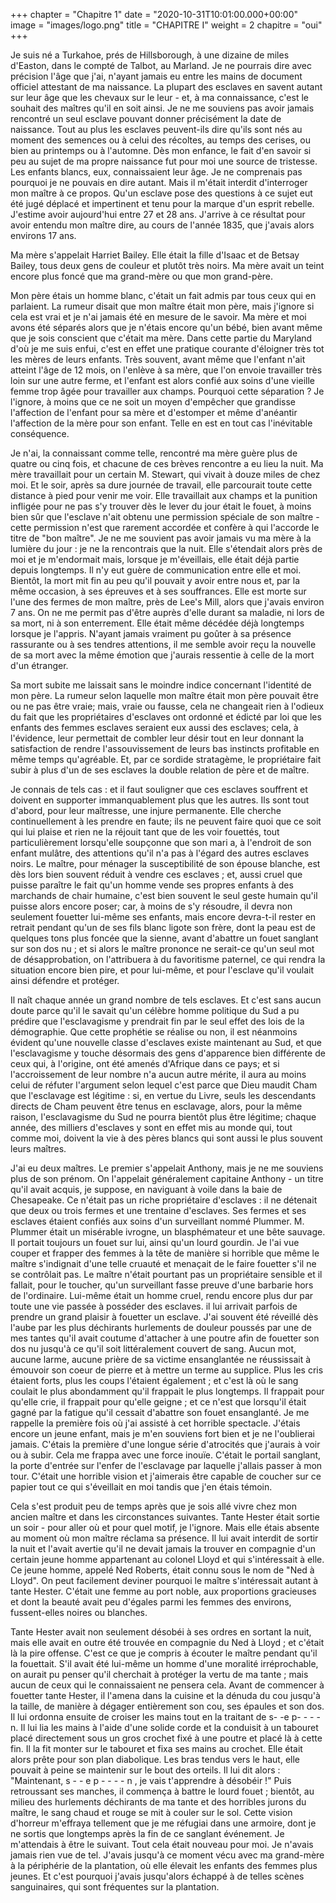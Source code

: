 +++
chapter = "Chapitre 1"
date = "2020-10-31T10:01:00.000+00:00"
image = "images/logo.png"
title = "CHAPITRE I"
weight = 2
chapitre = "oui"
+++ 


Je suis né a Turkahoe, prés de Hillsborough, à une dizaine de miles d'Easton, dans le compté de Talbot, au Marland. Je ne pourrais dire avec précision l'âge que j'ai, n'ayant jamais eu entre les mains de document officiel attestant de ma naissance. La plupart des esclaves en savent autant sur leur âge que les chevaux sur le leur - et, à ma connaissance, c'est le souhait des maîtres qu'il en soit ainsi. Je ne me souviens pas avoir jamais rencontré un seul esclave pouvant donner précisément la date de naissance. Tout au plus les esclaves peuvent-ils dire qu'ils sont nés au moment des semences ou à celui des récoltes, au temps des cerises, ou bien au printemps ou à l'automne. Dès mon enfance, le fait d'en savoir si peu au sujet de ma propre naissance fut pour moi une source de tristesse. Les enfants blancs, eux, connaissaient leur âge. Je ne comprenais pas pourquoi je ne pouvais en dire autant. Mais il m'était interdit d'interroger mon maître à ce propos. Qu'un esclave pose des questions à ce sujet eut été jugé déplacé et impertinent et tenu pour la marque d'un esprit rebelle. J'estime avoir aujourd'hui entre 27 et 28 ans. J'arrive à ce résultat pour avoir entendu mon maître dire, au cours de l'année 1835, que j'avais alors environs 17 ans.       
    
Ma mère s'appelait Harriet Bailey. Elle était la fille d'Isaac et de Betsay Bailey, tous deux gens de couleur et plutôt très noirs. Ma mère avait un teint encore plus foncé que ma grand-mère ou que mon grand-père.
    
Mon père étais un homme blanc, c'était un fait admis par tous ceux qui en parlaient. La rumeur disait que mon maître était mon père, mais j'ignore si cela est vrai et je n'ai jamais été en mesure de le savoir. Ma mère et moi avons été séparés alors que je n'étais encore qu'un bébé, bien avant même que je sois conscient que c'était ma mère. Dans cette partie du Maryland d'où je me suis enfui, c'est en effet une pratique courante d'éloigner très tot les mères de leurs enfants. Très souvent, avant même que l'enfant n'ait atteint l'âge de 12 mois, on l'enlève à sa mère, que l'on envoie travailler très loin sur une autre ferme, et l'enfant est alors confié aux soins d'une vieille femme trop âgée pour travailler aux champs. Pourquoi cette séparation ? Je l'ignore, à moins que ce ne soit un moyen d'empêcher que grandisse l'affection de l'enfant pour sa mère et d'estomper et même d'anéantir l'affection de la mère pour son enfant. Telle en est en tout cas l'inévitable conséquence. 
    
Je n'ai, la connaissant comme telle, rencontré ma mère guère plus de quatre ou cinq fois, et chacune de ces brèves rencontre a eu lieu la nuit. Ma mère travaillait pour un certain M. Stewart, qui vivait à douze miles de chez moi. Et le soir, après sa dure journée de travail, elle parcourait toute cette distance à pied pour venir me voir. Elle travaillait aux champs et la punition infligée pour ne pas s'y trouver dès le lever du jour était le fouet, à moins bien sûr que l'esclave n'ait obtenu une permission spéciale de son maître - cette permission n'est que rarement accordée et confère à qui l'accorde le titre de "bon maître". Je ne me souvient pas avoir jamais vu ma mère à la lumière du jour : je ne la rencontrais que la nuit. Elle s'étendait alors près de moi et je m'endormait mais, lorsque je m'éveillais, elle était déjà partie depuis longtemps. Il n'y eut guère de communication entre elle et moi. Bientôt, la mort mit fin au peu qu'il pouvait y avoir entre nous et, par la même occasion, à ses épreuves et à ses souffrances. Elle est morte sur l'une des fermes de mon maître, près de Lee's Mill, alors que j'avais environ 7 ans. On ne me permit pas d'être auprès d'elle durant sa maladie, ni lors de sa mort, ni à son enterrement. Elle était même décédée déjà longtemps lorsque je l'appris. N'ayant jamais vraiment pu goûter à sa présence rassurante ou à ses tendres attentions, il me semble avoir reçu la nouvelle de sa mort avec la même émotion que j'aurais ressentie à celle de la mort d'un étranger. 
    
Sa mort subite me laissait sans le moindre indice concernant l'identité de mon père. La rumeur selon laquelle mon maître était mon père pouvait être ou ne pas être vraie; mais, vraie ou fausse, cela ne changeait rien à l'odieux du fait que les propriétaires d'esclaves ont ordonné et édicté par loi que les enfants des femmes esclaves seraient eux aussi des esclaves; cela, à l'évidence, leur permettait de combler leur désir tout en leur donnant la satisfaction de rendre l'assouvissement de leurs bas instincts profitable en même temps qu'agréable. Et, par ce sordide stratagème, le propriétaire fait subir à plus d'un de ses esclaves la double relation de père et de maître. 
    
Je connais de tels cas : et il faut souligner que ces esclaves souffrent et doivent en supporter immanquablement plus que les autres. Ils sont tout d'abord, pour leur maîtresse, une injure permanente. Elle cherche continuellement à les prendre en faute; ils ne peuvent faire quoi que ce soit qui lui plaise et rien ne la réjouit tant que de les voir fouettés, tout particulièrement lorsqu'elle soupçonne que son mari a, à l'endroit de son enfant mulâtre, des attentions qu'il n'a pas à l'égard des autres esclaves noirs. Le maître, pour ménager la susceptibilité de son épouse blanche, est dès lors bien souvent réduit à vendre ces esclaves ; et, aussi cruel que puisse paraître le fait qu'un homme vende ses propres enfants à des marchands de chair humaine, c'est bien souvent le seul geste humain qu'il puisse alors encore poser; car, à moins de s'y résoudre, il devra non seulement fouetter lui-même ses enfants, mais encore devra-t-il rester en retrait pendant qu'un de ses fils blanc ligote son frère, dont la peau est de quelques tons plus foncée que la sienne, avant d'abattre un fouet sanglant sur son dos nu ; et si alors le maître prononce ne serait-ce qu'un seul mot de désapprobation, on l'attribuera à du favoritisme paternel, ce qui rendra la situation encore bien pire, et pour lui-même, et pour l'esclave qu'il voulait ainsi défendre et protéger.
    
Il naît chaque année un grand nombre de tels esclaves. Et c'est sans aucun doute parce qu'il le savait qu'un célèbre homme politique du Sud a pu prédire que l'esclavagisme y prendrait fin par le seul effet des lois de la démographie. Que cette prophétie se réalise ou non, il est néanmoins évident qu'une nouvelle classe d'esclaves existe maintenant au Sud, et que l'esclavagisme y touche désormais des gens d'apparence bien différente de ceux qui, à l'origine, ont été amenés d'Afrique dans ce pays; et si l'accroissement de leur nombre n'a aucun autre mérite, il aura au moins celui de réfuter l'argument selon lequel c'est parce que Dieu maudit Cham que l'esclavage est légitime : si, en vertue du Livre, seuls les descendants directs de Cham peuvent être tenus en esclavage, alors, pour la même raison, l'esclavagisme du Sud ne pourra bientôt plus être légitime; chaque année, des milliers d'esclaves y sont en effet mis au monde qui, tout comme moi, doivent la vie à des pères blancs qui sont aussi le plus souvent leurs maîtres. 
    
J'ai eu deux maîtres. Le premier s'appelait Anthony, mais je ne me souviens plus de son prénom. On l'appelait généralement capitaine Anthony - un titre qu'il avait acquis, je suppose, en naviguant à voile dans la baie de Chesapeake. Ce n'était pas un riche propriétaire d'esclaves : il ne détenait que deux ou trois fermes et une trentaine d'esclaves. Ses fermes et ses esclaves étaient confiés aux soins d'un surveillant nommé Plummer. M. Plummer était un misérable ivrogne, un blasphémateur et une bête sauvage. Il portait toujours un fouet sur lui, ainsi qu'un lourd gourdin. Je l'ai vue couper et frapper des femmes à la tête de manière si horrible que même le maître s'indignait d'une telle cruauté et menaçait de le faire fouetter s'il ne se contrôlait pas. Le maître n'était pourtant pas un propriétaire sensible et il fallait, pour le toucher, qu'un surveillant fasse preuve d'une barbarie hors de l'ordinaire. Lui-même était un homme cruel, rendu encore plus dur par toute une vie passée à posséder des esclaves. il lui arrivait parfois de prendre un grand plaisir à fouetter un esclave. J'ai souvent été réveillé dès l'aube par les plus déchirants hurlements de douleur poussés par une de mes tantes qu'il avait coutume d'attacher à une poutre afin de fouetter son dos nu jusqu'à ce qu'il soit littéralement couvert de sang. Aucun mot, aucune larme, aucune prière de sa victime ensanglantée ne réussissait à émouvoir son coeur de pierre et à mettre un terme au supplice. Plus les cris étaient forts, plus les coups l'étaient également ; et c'est là où le sang coulait le plus abondamment qu'il frappait le plus longtemps. Il frappait pour qu'elle crie, il frappait pour qu'elle geigne ; et ce n'est que lorsqu'il était gagné par la fatigue qu'il cessait d'abattre son fouet ensanglanté. Je me rappelle la première fois où j'ai assisté à cet horrible spectacle. J'étais encore un jeune enfant, mais je m'en souviens fort bien et je ne l'oublierai jamais. C'étais la première d'une longue série d'atrocités que j'aurais à voir ou à subir. Cela me frappa avec une force inouïe. C'était le portail sanglant, la porte d'entrée sur l'enfer de l'esclavage par laquelle j'allais passer à mon tour. C'était une horrible vision et j'aimerais être capable de coucher sur ce papier tout ce qui s'éveillait en moi tandis que j'en étais témoin. 
    
Cela s'est produit peu de temps après que je sois allé vivre chez mon ancien maître et dans les circonstances suivantes. Tante Hester était sortie un soir - pour aller où et pour quel motif, je l'ignore. Mais elle étais absente au moment où mon maître réclama sa présence. Il lui avait interdit de sortir la nuit et l'avait avertie qu'il ne devait jamais la trouver en compagnie d'un certain jeune homme appartenant au colonel Lloyd et qui s'intéressait à elle. Ce jeune homme, appelé Ned Roberts, était connu sous le nom de "Ned à Lloyd". On peut facilement deviner pourquoi le maître s'intéressait autant à tante Hester. C'était une femme au port noble, aux proportions gracieuses et dont la beauté avait peu d'égales parmi les femmes des environs, fussent-elles noires ou blanches.
    
Tante Hester avait non seulement désobéi à ses ordres en sortant la nuit, mais elle avait en outre été trouvée en compagnie du Ned à Lloyd ; et c'était là la pire offense. C'est ce que je compris à écouter le maître pendant qu'il la fouettait. S'il avait été lui-même un homme d'une moralité irréprochable, on aurait pu penser qu'il cherchait à protéger la vertu de ma tante ; mais aucun de ceux qui le connaissaient ne pensera cela. Avant de commencer à fouetter tante Hester, il l'amena dans la cuisine et la dénuda du cou jusqu'à la taille, de manière à dégager entièrement son cou, ses épaules et son dos. Il lui ordonna ensuite de croiser les mains tout en la traitant de s- -e p- - - -n. Il lui lia les mains à l'aide d'une solide corde et la conduisit à un tabouret placé directement sous un gros crochet fixé à une poutre et placé là à cette fin. Il la fit monter sur le tabouret et fixa ses mains au crochet. Elle était alors prête pour son plan diabolique. Les bras tendus vers le haut, elle pouvait à peine se maintenir sur le bout des orteils. Il lui dit alors : "Maintenant, s - - e p - - - - n , je vais t'apprendre à désobéir !" Puis retroussant ses manches, il commença à battre le lourd fouet ; bientôt, au milieu des hurlements déchirants de ma tante et des horribles jurons du maître, le sang chaud et rouge se mit à couler sur le sol. Cette vision d'horreur m'effraya tellement que je me réfugiai dans une armoire, dont je ne sortis que longtemps après la fin de ce sanglant événement. Je m'attendais à être le suivant. Tout cela était nouveau pour moi. Je n'avais jamais rien vue de tel. J'avais jusqu'à ce moment vécu avec ma grand-mère à la périphérie de la plantation, où elle élevait les enfants des femmes plus jeunes. Et c'est pourquoi j'avais jusqu'alors échappé à de telles scènes sanguinaires, qui sont fréquentes sur la plantation.